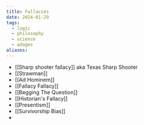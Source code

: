 ```yaml
---
title: Fallacies
date: 2024-01-29
tags:
  - logic
  - philosophy
  - science
  - adages
aliases:
---
```



- [[Sharp shooter fallacy]] aka Texas Sharp Shooter 
- [[Strawman]]
- [[Ad Hominem]]
- [[Fallacy Fallacy]]
- [[Begging The Question]]
- [[Historian's Fallacy]]
- [[Presentism]]
- [[Survivorship Bias]]
- 
